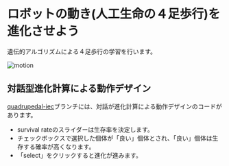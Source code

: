 # ロボットの動き(人工生命の４足歩行)を進化させよう
遺伝的アルゴリズムによる４足歩行の学習を行います。

![motion](https://github.com/user-attachments/assets/0b616276-939c-4298-b7f0-dfa5a91e1d46)

## 対話型進化計算による動作デザイン
[quadrupedal-iec](https://github.com/ibalaboratory/quadrupedal/tree/quadrupedal-iec)ブランチには、対話が進化計算による動作デザインのコードがあります。
- survival rateのスライダーは生存率を決定します。
- チェックボックスで選択した個体が「良い」個体とされ、「良い」個体は生存する確率が高くなります。
- 「select」をクリックすると進化が進みます。
